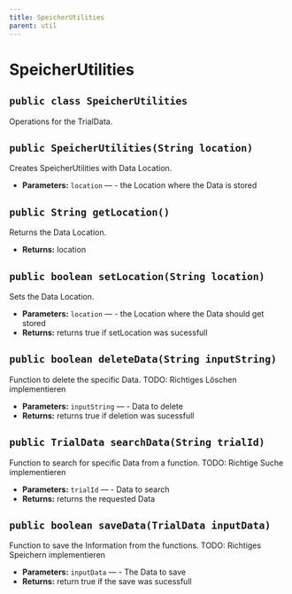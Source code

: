 ```yaml
---
title: SpeicherUtilities
parent: util
---
```


# SpeicherUtilities


## `public class SpeicherUtilities`

Operations for the TrialData.

## `public SpeicherUtilities(String location)`

Creates SpeicherUtilities with Data Location.

 * **Parameters:** `location` — - the Location where the Data is stored

## `public String getLocation()`

Returns the Data Location.

 * **Returns:** location

## `public boolean setLocation(String location)`

Sets the Data Location.

 * **Parameters:** `location` — - the Location where the Data should get stored
 * **Returns:** returns true if setLocation was sucessfull

## `public boolean deleteData(String inputString)`

Function to delete the specific Data. TODO: Richtiges Löschen implementieren

 * **Parameters:** `inputString` — - Data to delete
 * **Returns:** returns true if deletion was sucessfull

## `public TrialData searchData(String trialId)`

Function to search for specific Data from a function. TODO: Richtige Suche implementieren

 * **Parameters:** `trialId` — - Data to search
 * **Returns:** returns the requested Data

## `public boolean saveData(TrialData inputData)`

Function to save the Information from the functions. TODO: Richtiges Speichern implementieren

 * **Parameters:** `inputData` — - The Data to save
 * **Returns:** return true if the save was sucessfull
